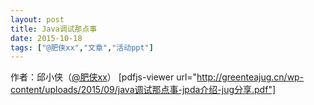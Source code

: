 ```yaml
---
layout: post
title: Java调试那点事
date: 2015-10-18
tags: ["@肥侠xx","文章","活动ppt"]
---
```


作者：邱小侠（[@肥侠xx](http://weibo.com/octalxia)）
[pdfjs-viewer url="http://greenteajug.cn/wp-content/uploads/2015/09/java调试那点事-jpda介绍-jug分享.pdf"] 